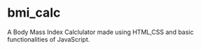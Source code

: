 # bmi_calc
A Body Mass Index Calclulator made using HTML,CSS and basic functionalities of JavaScript.
